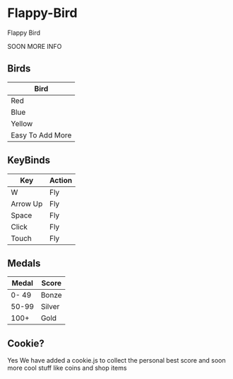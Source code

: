 # Flappy-Bird
Flappy Bird 


SOON MORE INFO
## Birds
| Bird |
| ------ |
| Red |
| Blue |
| Yellow |
| Easy To Add More|

## KeyBinds

| Key | Action |
| ------ | ------ |
| W | Fly |
| Arrow Up | Fly |
| Space | Fly |
| Click| Fly |
| Touch| Fly |


## Medals

| Medal | Score |
| ------ | ------ |
| 0- 49 | Bonze |
| 50-99 | Silver |
| 100+ | Gold |

## Cookie?
Yes We have added a cookie.js to collect the personal best score and soon more cool stuff like coins and shop items
